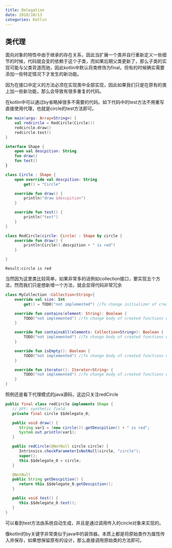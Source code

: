 ```yaml
---
title: Delegation
date: 2018/10/13
categories: Kotlin
---
```


##  类代理
面向对象的特性中由于继承的存在关系，因此当扩展一个类并自行重新定义一些细节的时候，代码就会变的依赖于这个子类，而如果后期父类更新了，那么子类的实现可能与父类背道而驰，因此kotlin中默认将类修饰为final。但有的时候确实需要添加一些特定情况下才发生的新功能。

因为在接口中定义的方法必须在实现类中全部实现，因此如果我们只是在原有的类上加一些新功能，那么会导致有很多重复的代码。

在kotlin中可以通过by省略掉很多不需要的代码。如下代码中的test方法不用重写直接使用代理，也就是circle的test方法即可。
```kotlin
fun main(args: Array<String>) {
    val redcircle = RedCircle(Circle())
    redcircle.draw()
    redcircle.test()
}

interface Shape {
    open val descpition: String
    fun draw()
    fun test()
}

class Circle : Shape {
    open override val descpition: String
        get() = "Circle"

    override fun draw() {
        println("draw $descpition")
    }

    override fun test() {
        println("test")
    }
}

class RedCircle(circle: Circle) : Shape by circle {
    override fun draw() {
        println(Circle().descpition + " is red")
    }

}
```
```
Result:circle is red
```
当然因为这里类比较简单，如果非常多的话例如collection接口，要实现五个方法，然而我们只是想新增一个方法，就会显得代码非常冗余
```kotlin
class MyCollection :Collection<String>{
    override val size: Int
        get() = TODO("not implemented") //To change initializer of created properties use File | Settings | File Templates.

    override fun contains(element: String): Boolean {
        TODO("not implemented") //To change body of created functions use File | Settings | File Templates.
    }

    override fun containsAll(elements: Collection<String>): Boolean {
        TODO("not implemented") //To change body of created functions use File | Settings | File Templates.
    }

    override fun isEmpty(): Boolean {
        TODO("not implemented") //To change body of created functions use File | Settings | File Templates.
    }

    override fun iterator(): Iterator<String> {
        TODO("not implemented") //To change body of created functions use File | Settings | File Templates.
    }
}
```
照例还是看下代理模式的java源码，这边只关注redCircle
```java
public final class redCircle implements Shape {
   // $FF: synthetic field
   private final circle $$delegate_0;

   public void draw() {
      String var1 = (new circle()).getDescpition() + " is red";
      System.out.println(var1);
   }

   public redCircle(@NotNull circle circle) {
      Intrinsics.checkParameterIsNotNull(circle, "circle");
      super();
      this.$$delegate_0 = circle;
   }

   @NotNull
   public String getDescpition() {
      return this.$$delegate_0.getDescpition();
   }

   public void test() {
      this.$$delegate_0.test();
   }
}
```
可以看到test方法由系统自动生成，并且是通过调用传入的circle对象来实现的。

像kotlin的by关键字非常类似于java中的装饰器。本质上都是将原始类作为属性传入并保存，如果想保留原有的设计，那么直接调用原始类的方法即可。
